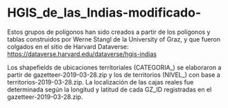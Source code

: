 # HGIS_de_las_Indias-modificado-
Estos grupos de polígonos han sido creados a partir de los polígonos y tablas construidos por Werne Stangl 
de la University of Graz, y que fueron colgados en el sitio de Harvard Dataverse: https://dataverse.harvard.edu/dataverse/hgis-indias

Los shapefields de ubicaciones territoriales (CATEGORIA_) se elaboraron a partir de gazetteer-2019-03-28.zip
y los de territorios (NIVEL_) con base a territorios-2019-03-28.zip. La localización de las cajas reales fue determinada
según la longitud y latitud de cada GZ_ID registradas en el gazetteer-2019-03-28.zip.
